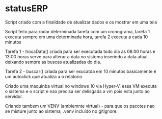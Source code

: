 # statusERP
Script criado com a finalidade de atualizar dados e os mostrar em uma tela


Script feito para rodar determinada tarefa com um cronograma, tarefa 1 executa sempre em uma determinada hora, tarefa 2 executa a cada 10 minutos

Tarefa 1 - trocaData() criada para ser executada todo dia as 08:00 horas e 13:00 horas serve para alterar a data no sistema inserindo a data atual deixando sempre as buscas atualizadas do dia.

Tarefa 2 - buscar() criada para ser exucatda em 10 minutos basicamente é um autoclick que atualiza a o relatorio

Criado uma maquinba virtual no windows 10 via Hyper-V, essa VM executa o sistema e o script e nao precisa ser delisgada a vm pois esta junto ao servidor.

Criando tambem um VENV (ambiemnte virtual) - para que os pacotes nao se misture junto ao sistema, .venv incluido no gitignore.